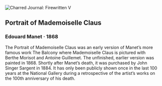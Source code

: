 <div class="artwork-of-the-day">
  <div class="container">
    <div class="img-wrapper">
      <img
        src="https://uploads2.wikiart.org/images/edouard-manet/portrait-of-mademoiselle-claus-1868.jpg!Large.jpg"
        alt="Charred Journal: Firewritten V" />
    </div>
    <div class="artwork-detail">
      <div class="artwork-origin"> 
        <h2 class="artwork-name">Portrait of Mademoiselle Claus</h2>
        <h3 class="artist">
          Edouard Manet
                    ·  1868
        </h3>
      </div>
      <p class="description">
        <span class="artwork-description-text ng-binding" ng-bind-html="viewModel.ArtworkOfTheDay.Description | unsafe">The Portrait of Mademoiselle Claus was an early version of Manet’s more famous work The Balcony where Mademoiselle Claus is pictured with Berthe Morisot and Antoine Guillemet. The unfinished, earlier version was painted in 1868. Shortly after Manet’s death, it was purchased by John Singer Sargent in 1884. It has only been publicly shown once in the last 100 years at the National Gallery during a retrospective of the artist’s works on the 100th anniversary of his death.</span>
                        <div class="text-shadow-container" ng-show="showShadow" style=""></div>
      </p>
    </div>
  </div>

</div>
